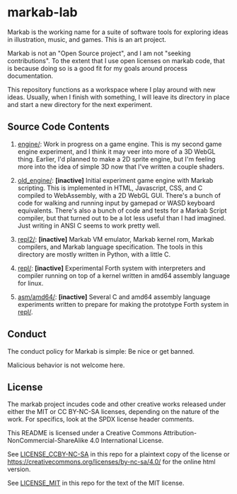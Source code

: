 <!-- Copyright (c) 2023 Sam Blenny -->
<!-- SPDX-License-Identifier: CC-BY-NC-SA-4.0 -->

# markab-lab

Markab is the working name for a suite of software tools for exploring ideas in
illustration, music, and games. This is an art project.

Markab is not an "Open Source project", and I am not "seeking contributions".
To the extent that I use open licenses on markab code, that is because doing so
is a good fit for my goals around process documentation.

This repository functions as a workspace where I play around with new ideas.
Usually, when I finish with something, I will leave its directory in place and
start a new directory for the next experiment.


## Source Code Contents

1. [engine/](engine): Work in progress on a game engine. This is my second game
   engine experiment, and I think it may veer into more of a 3D WebGL thing.
   Earlier, I'd planned to make a 2D sprite engine, but I'm feeling more into
   the idea of simple 3D now that I've written a couple shaders.

2. [old_engine/](old_engine): **[inactive]** Initial experiment game engine
   with Markab scripting. This is implemented in HTML, Javascript, CSS, and C
   compiled to WebAssembly, with a 2D WebGL GUI. There's a bunch of code for
   walking and running input by gamepad or WASD keyboard equivalents. There's
   also a bunch of code and tests for a Markab Script compiler, but that turned
   out to be a lot less useful than I had imagined. Just writing in ANSI C
   seems to work pretty well.

3. [repl2/](repl2):  **[inactive]** Markab VM emulator, Markab kernel rom,
   Markab compilers, and Markab language specification. The tools in this
   directory are mostly written in Python, with a little C.

4. [repl/](repl):  **[inactive]** Experimental Forth system with interpreters
   and compiler running on top of a kernel written in amd64 assembly language
   for linux.

5. [asm/amd64/](asm/amd64): **[inactive]** Several C and amd64 assembly language
   experiments written to prepare for making the prototype Forth system in
   [repl/](repl).


## Conduct

The conduct policy for Markab is simple: Be nice or get banned.

Malicious behavior is not welcome here.


## License

The markab project incudes code and other creative works released under either
the MIT or CC BY-NC-SA licenses, depending on the nature of the work. For
specifics, look at the SPDX license header comments.

This README is licensed under a Creative Commons
Attribution-NonCommercial-ShareAlike 4.0 International License.

See [LICENSE_CCBY-NC-SA](LICENSE_CCBY-NC-SA) in this repo for a plaintext copy
of the license or https://creativecommons.org/licenses/by-nc-sa/4.0/ for the
online html version.

See [LICENSE_MIT](LICENSE_MIT) in this repo for the text of the MIT license.
